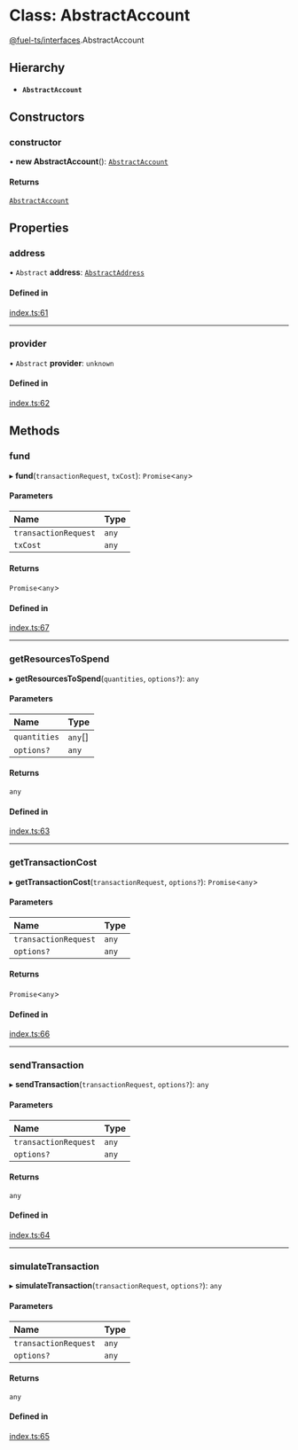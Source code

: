 # Class: AbstractAccount

[@fuel-ts/interfaces](/api/Interfaces/index.md).AbstractAccount

## Hierarchy

- **`AbstractAccount`**

## Constructors

### constructor

• **new AbstractAccount**(): [`AbstractAccount`](/api/Interfaces/AbstractAccount.md)

#### Returns

[`AbstractAccount`](/api/Interfaces/AbstractAccount.md)

## Properties

### address

• `Abstract` **address**: [`AbstractAddress`](/api/Interfaces/AbstractAddress.md)

#### Defined in

[index.ts:61](https://github.com/FuelLabs/fuels-ts/blob/b2e1be607ab99b238da6db64c8e1c10470e15f39/packag/api/src/index.ts#L61)

___

### provider

• `Abstract` **provider**: `unknown`

#### Defined in

[index.ts:62](https://github.com/FuelLabs/fuels-ts/blob/b2e1be607ab99b238da6db64c8e1c10470e15f39/packag/api/src/index.ts#L62)

## Methods

### fund

▸ **fund**(`transactionRequest`, `txCost`): `Promise`&lt;`any`\>

#### Parameters

| Name | Type |
| :------ | :------ |
| `transactionRequest` | `any` |
| `txCost` | `any` |

#### Returns

`Promise`&lt;`any`\>

#### Defined in

[index.ts:67](https://github.com/FuelLabs/fuels-ts/blob/b2e1be607ab99b238da6db64c8e1c10470e15f39/packag/api/src/index.ts#L67)

___

### getResourcesToSpend

▸ **getResourcesToSpend**(`quantities`, `options?`): `any`

#### Parameters

| Name | Type |
| :------ | :------ |
| `quantities` | `any`[] |
| `options?` | `any` |

#### Returns

`any`

#### Defined in

[index.ts:63](https://github.com/FuelLabs/fuels-ts/blob/b2e1be607ab99b238da6db64c8e1c10470e15f39/packag/api/src/index.ts#L63)

___

### getTransactionCost

▸ **getTransactionCost**(`transactionRequest`, `options?`): `Promise`&lt;`any`\>

#### Parameters

| Name | Type |
| :------ | :------ |
| `transactionRequest` | `any` |
| `options?` | `any` |

#### Returns

`Promise`&lt;`any`\>

#### Defined in

[index.ts:66](https://github.com/FuelLabs/fuels-ts/blob/b2e1be607ab99b238da6db64c8e1c10470e15f39/packag/api/src/index.ts#L66)

___

### sendTransaction

▸ **sendTransaction**(`transactionRequest`, `options?`): `any`

#### Parameters

| Name | Type |
| :------ | :------ |
| `transactionRequest` | `any` |
| `options?` | `any` |

#### Returns

`any`

#### Defined in

[index.ts:64](https://github.com/FuelLabs/fuels-ts/blob/b2e1be607ab99b238da6db64c8e1c10470e15f39/packag/api/src/index.ts#L64)

___

### simulateTransaction

▸ **simulateTransaction**(`transactionRequest`, `options?`): `any`

#### Parameters

| Name | Type |
| :------ | :------ |
| `transactionRequest` | `any` |
| `options?` | `any` |

#### Returns

`any`

#### Defined in

[index.ts:65](https://github.com/FuelLabs/fuels-ts/blob/b2e1be607ab99b238da6db64c8e1c10470e15f39/packag/api/src/index.ts#L65)
